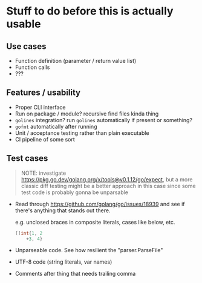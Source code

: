 # Stuff to do before this is actually usable

## Use cases

* Function definition (parameter / return value list)
* Function calls
* ???

## Features / usability

* Proper CLI interface
* Run on package / module? recursive find files kinda thing
* `golines` integration? run `golines` automatically if present or something?
* `gofmt` automatically after running
* Unit / acceptance testing rather than plain executable
* CI pipeline of some sort

## Test cases

> NOTE: investigate <https://pkg.go.dev/golang.org/x/tools@v0.1.12/go/expect>,
> but a more classic diff testing might be a better approach in this case since
> some test code is probably gonna be unparsable

* Read through <https://github.com/golang/go/issues/18939> and see if there's
  anything that stands out there.

  e.g. unclosed braces in composite literals, cases like below, etc.

  ```go
  []int{1, 2
      +3, 4}
  ```

* Unparseable code. See how resilient the "parser.ParseFile"
* UTF-8 code (string literals, var names)
* Comments after thing that needs trailing comma
